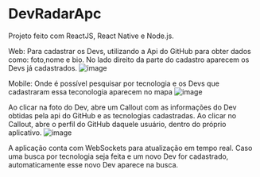 # DevRadarApc
Projeto feito com ReactJS, React Native e Node.js.

Web: Para cadastrar os Devs, utilizando a Api do GitHub para obter dados como: foto,nome e bio. No lado direito da parte do cadastro aparecem os Devs já cadastrados.
![image](https://user-images.githubusercontent.com/55156476/72847532-8818dd00-3c81-11ea-8c60-737fa64bd1cf.png)

Mobile: Onde é possível pesquisar por tecnologia e os Devs que cadastraram essa teconologia aparecem no mapa
![image](https://user-images.githubusercontent.com/55156476/72847804-0d03f680-3c82-11ea-874f-35ce2d462542.png)

Ao clicar na foto do Dev, abre um Callout com as informações do Dev obtidas pela api do GitHub e as tecnologias cadastradas.
Ao clicar no Callout, abre o perfil do GitHub daquele usuário, dentro do próprio aplicativo.
![image](https://user-images.githubusercontent.com/55156476/72848288-09bd3a80-3c83-11ea-8f69-8f8deedaf8d5.png)

A aplicação conta com WebSockets para atualização em tempo real.
Caso uma busca por tecnologia seja feita e um novo Dev for cadastrado, automaticamente esse novo Dev aparece na busca.
